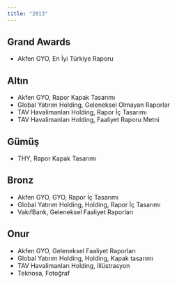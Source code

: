 ```yaml
---
title: "2013"
---
```


## Grand Awards

-   Akfen GYO, En İyi Türkiye Raporu

## Altın

-   Akfen GYO, Rapor Kapak Tasarımı
-   Global Yatırım Holding, Geleneksel Olmayan Raporlar
-   TAV Havalimanları Holding, Rapor İç Tasarımı
-   TAV Havalimanları Holding, Faaliyet Raporu Metni

## Gümüş

-   THY, Rapor Kapak Tasarımı

## Bronz

-   Akfen GYO, GYO, Rapor İç Tasarımı
-   Global Yatırım Holding, Holding, Rapor İç Tasarımı
-   VakıfBank, Geleneksel Faaliyet Raporları

## Onur

-   Akfen GYO, Geleneksel Faaliyet Raporları
-   Global Yatırım Holding, Holding, Kapak tasarımı
-   TAV Havalimanları Holding, İllüstrasyon
-   Teknosa, Fotoğraf
